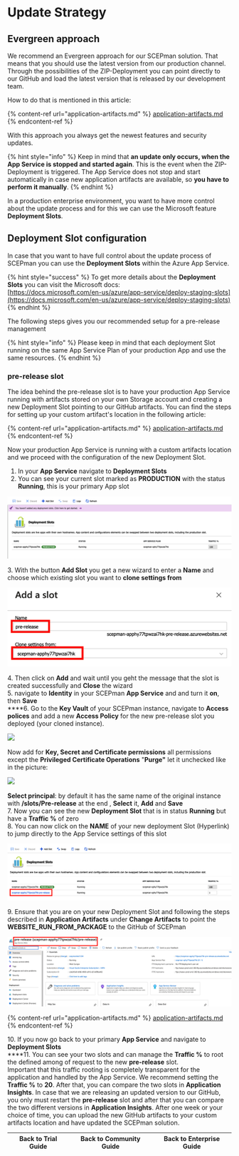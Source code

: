 # Update Strategy

## Evergreen approach

We recommend an Evergreen approach for our SCEPman solution. That means that you should use the latest version from our production channel. Through the possibilities of the ZIP-Deployment you can point directly to our GitHub and load the latest version that is released by our development team.

How to do that is mentioned in this article:&#x20;

{% content-ref url="application-artifacts.md" %}
[application-artifacts.md](application-artifacts.md)
{% endcontent-ref %}

With this approach you always get the newest features and security updates.

{% hint style="info" %}
Keep in mind that **an update only occurs, when the App Service is stopped and started again**. This is the event when the ZIP-Deployment is triggered. The App Service does not stop and start automatically in case new application artifacts are available, so **you have to perform it manually**.
{% endhint %}

In a production enterprise environment, you want to have more control about the update process and for this we can use the Microsoft feature **Deployment Slots**.

## Deployment Slot configuration

In case that you want to have full control about the update process of SCEPman you can use the **Deployment Slots** within the Azure App Service.

{% hint style="success" %}
To get more details about the **Deployment Slots** you can visit the Microsoft docs: \
[https://docs.microsoft.com/en-us/azure/app-service/deploy-staging-slots](https://docs.microsoft.com/en-us/azure/app-service/deploy-staging-slots)
{% endhint %}

The following steps gives you our recommended setup for a pre-release management

{% hint style="info" %}
Please keep in mind that each deployment Slot running on the same App Service Plan of your production App and use the same resources.
{% endhint %}

### pre-release slot

The idea behind the pre-release slot is to have your production App Service running with artifacts stored on your own Storage account and creating a new Deployment Slot pointing to our GitHub artifacts. You can find the steps for setting up your custom artifact's location in the following article:&#x20;

{% content-ref url="application-artifacts.md" %}
[application-artifacts.md](application-artifacts.md)
{% endcontent-ref %}

Now your production App Service is running with a custom artifacts location and we proceed with the configuration of the new Deployment Slot.

1. In your **App Service** navigate to **Deployment Slots**
2. You can see your current slot marked as **PRODUCTION** with the status **Running**, this is your primary App slot

![](../../../.gitbook/assets/screen-shot-2021-01-25-at-17.35.39.png)

3\. With the button **Add Slot** you get a new wizard to enter a **Name** and choose which existing slot you want to **clone settings from**

![](../../../.gitbook/assets/screen-shot-2021-01-25-at-17.38.38.png)

4\. Then click on **Add** and wait until you geht the message that the slot is created successfully and **Close** the wizard\
5\. navigate to **Identity** in your SCEPman **App Service** and  and turn it **on**, then **Save**\
****6. Go to the **Key Vault** of your SCEPman instance, navigate to **Access polices** and add a new **Access Policy** for the new pre-release slot you deployed (your cloned instance).&#x20;

![](../../../.gitbook/assets/2021-07-09-15\_57\_46-gkscep02-keyvault-microsoft-azure-and-4-more-pages-c4a8-ehamed-microsoft-.png)

Now add for **Key, Secret and Certificate permissions** all permissions except the **Privileged Certificate Operations** "**Purge"** let it unchecked like in the picture:

![](../../../.gitbook/assets/2021-07-09-15\_59\_46-add-access-policy-microsoft-azure-and-4-more-pages-c4a8-ehamed-microsoft-.png)

**Select principal**: by default it has the same name of the original instance with **/slots/Pre-release** at the end , **Select** it, **Add** and **Save**\
7\. Now you can see the new **Deployment Slot** that is in status **Running** but have a **Traffic %** of zero\
8\. You can now click on the **NAME** of your new deployment Slot (Hyperlink) to jump directly to the App Service settings of this slot

![](../../../.gitbook/assets/screen-shot-2021-01-25-at-17.41.23.png)

9\. Ensure that you are on your new Deployment Slot and following the steps described in **Application Artifacts** under **Change Artifacts** to point the **WEBSITE\_RUN\_FROM\_PACKAGE** to the GitHub of SCEPman

![](../../../.gitbook/assets/screen-shot-2021-01-25-at-17.42.45.png)

{% content-ref url="application-artifacts.md" %}
[application-artifacts.md](application-artifacts.md)
{% endcontent-ref %}

10\. If you now go back to your primary **App Service** and navigate to **Deployment Slots**\
****11. You can see your two slots and can manage the **Traffic %** to root the defined among of request to the new **pre-release** slot.\
Important that this traffic rooting is completely transparent for the application and handled by the App Service. We recommend setting the **Traffic %** to **20**. After that, you can compare the two slots in **Application Insights**. In case that we are releasing an updated version to our GitHub, you only must restart the **pre-release** slot and after that you can compare the two different versions in **Application Insights**. After one week or your choice of time, you can upload the new GitHub artifacts to your custom artifacts location and have updated the SCEPman solution.

| Back to Trial Guide | Back to Community Guide | ​Back to Enterprise Guide​ |
| ------------------- | ----------------------- | -------------------------- |
